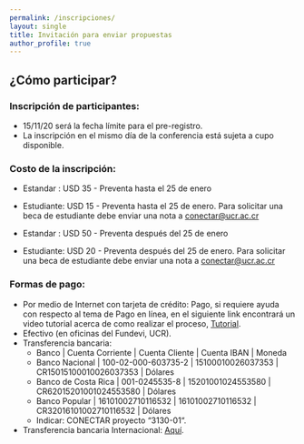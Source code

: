 ```yaml
---
permalink: /inscripciones/
layout: single
title: Invitación para enviar propuestas
author_profile: true
---
```



## ¿Cómo participar?

### Inscripción de participantes:

* 15/11/20 será la fecha límite para el pre-registro.
* La inscripción en el mismo día de la conferencia está sujeta a cupo disponible.

### Costo de la inscripción:

* Estandar : USD 35 - Preventa hasta el 25 de enero
* Estudiante: USD 15 - Preventa hasta el 25 de enero. Para solicitar una beca de estudiante debe enviar una nota a conectar@ucr.ac.cr

* Estandar : USD 50 - Preventa después del 25 de enero
* Estudiante: USD 20 - Preventa después del 25 de enero. Para solicitar una beca de estudiante debe enviar una nota a conectar@ucr.ac.cr

### Formas de pago:

* Por medio de Internet con tarjeta de crédito: Pago, si requiere ayuda con respecto al tema de Pago en línea, en el siguiente link encontrará un video tutorial acerca de como realizar el proceso, [Tutorial]().
* Efectivo (en oficinas del Fundevi, UCR).
* Transferencia bancaria:
  - Banco | Cuenta Corriente | Cuenta Cliente | Cuenta IBAN | Moneda
  - Banco Nacional | 100-02-000-603735-2 | 15100010026037353 | CR15015100010026037353 | Dólares
  - Banco de Costa Rica | 001-0245535-8 | 15201001024553580 | CR62015201001024553580 | Dólares
  - Banco Popular | 16101002710116532 | 16101002710116532 | CR32016101002710116532 | Dólares
  - Indicar: CONECTAR proyecto “3130-01“.
* Transferencia bancaria Internacional: [Aquí]().
